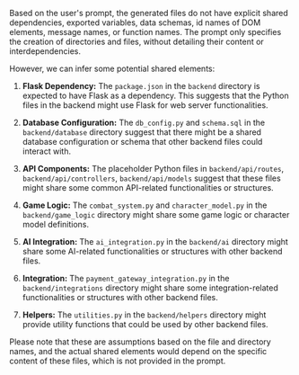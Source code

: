 Based on the user's prompt, the generated files do not have explicit shared dependencies, exported variables, data schemas, id names of DOM elements, message names, or function names. The prompt only specifies the creation of directories and files, without detailing their content or interdependencies.

However, we can infer some potential shared elements:

1. **Flask Dependency:** The `package.json` in the `backend` directory is expected to have Flask as a dependency. This suggests that the Python files in the backend might use Flask for web server functionalities.

2. **Database Configuration:** The `db_config.py` and `schema.sql` in the `backend/database` directory suggest that there might be a shared database configuration or schema that other backend files could interact with.

3. **API Components:** The placeholder Python files in `backend/api/routes`, `backend/api/controllers`, `backend/api/models` suggest that these files might share some common API-related functionalities or structures.

4. **Game Logic:** The `combat_system.py` and `character_model.py` in the `backend/game_logic` directory might share some game logic or character model definitions.

5. **AI Integration:** The `ai_integration.py` in the `backend/ai` directory might share some AI-related functionalities or structures with other backend files.

6. **Integration:** The `payment_gateway_integration.py` in the `backend/integrations` directory might share some integration-related functionalities or structures with other backend files.

7. **Helpers:** The `utilities.py` in the `backend/helpers` directory might provide utility functions that could be used by other backend files.

Please note that these are assumptions based on the file and directory names, and the actual shared elements would depend on the specific content of these files, which is not provided in the prompt.